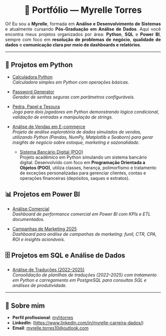 <h1 align="center">📂 Portfólio — Myrelle Torres</h1>

<p align="justify">
Oi! Eu sou a <b>Myrelle</b>, formada em <b>Análise e Desenvolvimento de Sistemas</b> e atualmente cursando <b>Pós-Graduação em Análise de Dados</b>.  
Aqui você encontra meus projetos organizados por área: <b>Python</b>, <b>SQL</b> e <b>Power BI</b>, sempre com foco em <b>resolução de problemas de negócio</b>, <b>qualidade de dados</b> e <b>comunicação clara por meio de dashboards e relatórios</b>.
</p>

---

## 🐍 Projetos em Python
- [Calculadora Python](https://github.com/myhtorres/calculadora-python)  
  *Calculadora simples em Python com operações básicas.*

- [Password Generator](https://github.com/myhtorres/password-generator-myrelle)  
  *Gerador de senhas seguras com parâmetros configuráveis.*

- [Pedra, Papel e Tesoura](https://github.com/myhtorres/game_pedra_papel_tesoura)  
  *Jogo para dois jogadores em Python demonstrando lógica condicional, validação de entradas e manipulação de strings.*

- [Análise de Vendas em E-commerce](https://github.com/myhtorres/python-miniprojeto1-analise-de-vendas)  
  *Projeto de análise exploratória de dados simulados de vendas, utilizando Python (Pandas, NumPy, Matplotlib e Seaborn) para gerar insights de negócio sobre estoque, marketing e sazonalidade.*

  - [Sistema Bancário Digital (POO)](https://github.com/myhtorres/python-miniprojeto2-sistema-bancario-digital--POO-)  
  Projeto acadêmico em Python simulando um sistema bancário digital. Desenvolvido com foco em **Programação Orientada a Objetos (POO)**, utiliza classes, herança, polimorfismo e tratamento de exceções personalizadas para gerenciar clientes, contas e operações financeiras (depósitos, saques e extratos).

## 📊 Projetos em Power BI
- [Análise Comercial](https://github.com/myhtorres/powerbi-analise-comercial)  
  *Dashboard de performance comercial em Power BI com KPIs e ETL documentados.*

- [Campanhas de Marketing 2025](https://github.com/myhtorres/powerbi-analise-campanhas-marketing-2025)  
  *Dashboard para análise de campanhas de marketing: funil, CTR, CPA, ROI e insights acionáveis.*

## 🗄️ Projetos em SQL e Análise de Dados
- [Análise de Traduções (2022–2025)](https://github.com/myhtorres/analise-traducoes)  
  *Consolidação de planilhas de traduções (2022–2025) com tratamento em Python e carregamento em PostgreSQL para consultas SQL e análises de produtividade.*

---

## 📌 Sobre mim
- **Perfil profissional**: [myhtorres](https://github.com/myhtorres/myhtorres)  
- **LinkedIn**: (https://www.linkedin.com/in/myrelle-carreira-dados/)
- **Email**: myrelle.torres10@outlook.com 
